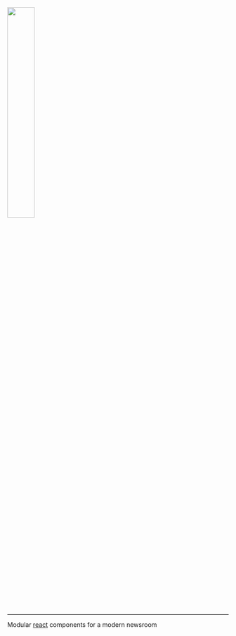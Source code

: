 <img width="35%" style="margin: 0 auto" src="https://i.imgur.com/OZOLEh2.png" />

---

Modular [react](http://facebook.github.io/react/) components for a modern newsroom
